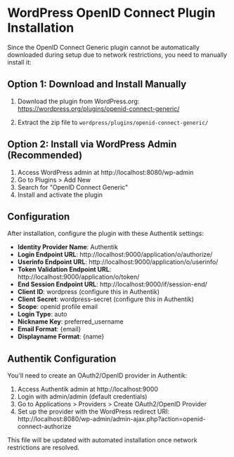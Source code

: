 # WordPress OpenID Connect Plugin Installation

Since the OpenID Connect Generic plugin cannot be automatically downloaded during setup due to network restrictions, you need to manually install it:

## Option 1: Download and Install Manually

1. Download the plugin from WordPress.org:
   https://wordpress.org/plugins/openid-connect-generic/

2. Extract the zip file to `wordpress/plugins/openid-connect-generic/`

## Option 2: Install via WordPress Admin (Recommended)

1. Access WordPress admin at http://localhost:8080/wp-admin
2. Go to Plugins > Add New
3. Search for "OpenID Connect Generic"
4. Install and activate the plugin

## Configuration

After installation, configure the plugin with these Authentik settings:

- **Identity Provider Name**: Authentik
- **Login Endpoint URL**: http://localhost:9000/application/o/authorize/
- **Userinfo Endpoint URL**: http://localhost:9000/application/o/userinfo/
- **Token Validation Endpoint URL**: http://localhost:9000/application/o/token/
- **End Session Endpoint URL**: http://localhost:9000/if/session-end/
- **Client ID**: wordpress (configure this in Authentik)
- **Client Secret**: wordpress-secret (configure this in Authentik)
- **Scope**: openid profile email
- **Login Type**: auto
- **Nickname Key**: preferred_username
- **Email Format**: {email}
- **Displayname Format**: {name}

## Authentik Configuration

You'll need to create an OAuth2/OpenID provider in Authentik:

1. Access Authentik admin at http://localhost:9000
2. Login with admin/admin (default credentials)
3. Go to Applications > Providers > Create OAuth2/OpenID Provider
4. Set up the provider with the WordPress redirect URI: http://localhost:8080/wp-admin/admin-ajax.php?action=openid-connect-authorize

This file will be updated with automated installation once network restrictions are resolved.